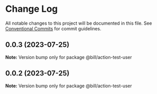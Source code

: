 # Change Log

All notable changes to this project will be documented in this file.
See [Conventional Commits](https://conventionalcommits.org) for commit guidelines.

## 0.0.3 (2023-07-25)

**Note:** Version bump only for package @bill/action-test-user





## 0.0.2 (2023-07-25)

**Note:** Version bump only for package @bill/action-test-user
